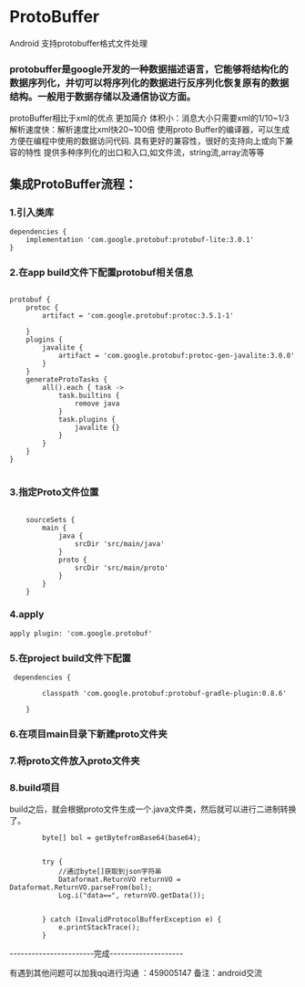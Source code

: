 # ProtoBuffer
Android 支持protobuffer格式文件处理 

### protobuffer是google开发的一种数据描述语言，它能够将结构化的数据序列化，并切可以将序列化的数据进行反序列化恢复原有的数据结构。一般用于数据存储以及通信协议方面。

protoBuffer相比于xml的优点
更加简介
体积小：消息大小只需要xml的1/10~1/3
解析速度快：解析速度比xml快20~100倍
使用proto Buffer的编译器，可以生成方便在编程中使用的数据访问代码.
具有更好的兼容性，很好的支持向上或向下兼容的特性
提供多种序列化的出口和入口,如文件流，string流,array流等等


## 集成ProtoBuffer流程：

### 1.引入类库
```
dependencies {
    implementation 'com.google.protobuf:protobuf-lite:3.0.1'
}
```
### 2.在app build文件下配置protobuf相关信息
```

protobuf {
    protoc {
        artifact = 'com.google.protobuf:protoc:3.5.1-1'

    }
    plugins {
        javalite {
            artifact = 'com.google.protobuf:protoc-gen-javalite:3.0.0'
        }
    }
    generateProtoTasks {
        all().each { task ->
            task.builtins {
                remove java
            }
            task.plugins {
                javalite {}
            }
        }
    }
}


```
### 3.指定Proto文件位置
```

    sourceSets {
        main {
            java {
                srcDir 'src/main/java'
            }
            proto {
                srcDir 'src/main/proto'
            }
        }
    }

```
### 4.apply
```
apply plugin: 'com.google.protobuf'

```

### 5.在project build文件下配置
```
 dependencies {
     
        classpath 'com.google.protobuf:protobuf-gradle-plugin:0.8.6'
     
    }
```
### 6.在项目main目录下新建proto文件夹
### 7.将proto文件放入proto文件夹
### 8.build项目



build之后，就会根据proto文件生成一个.java文件类，然后就可以进行二进制转换了。

```
        byte[] bol = getBytefromBase64(base64);


        try {
            //通过byte[]获取到json字符串
            Dataformat.ReturnVO returnVO = Dataformat.ReturnVO.parseFrom(bol);
            Log.i("data==", returnVO.getData());


        } catch (InvalidProtocolBufferException e) {
            e.printStackTrace();
        }
```

-----------------------完成--------------------

有遇到其他问题可以加我qq进行沟通
 ：459005147 备注：android交流



